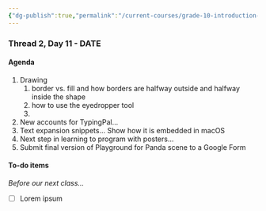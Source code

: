 ```yaml
---
{"dg-publish":true,"permalink":"/current-courses/grade-10-introduction-to-computer-studies/section-1/thread-2/day-13/","dgHomeLink":false}
---
```


### Thread 2, Day 11 - DATE
#### Agenda

1. Drawing
	1. border vs. fill and how borders are halfway outside and halfway inside the shape
	2. how to use the eyedropper tool
	3. 
2. New accounts for TypingPal...
3. Text expansion snippets... Show how it is embedded in macOS
4. Next step in learning to program with posters...
5. Submit final version of Playground for Panda scene to a Google Form

#### To-do items
*Before our next class...*

- [ ] Lorem ipsum
